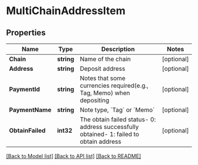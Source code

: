 # MultiChainAddressItem

## Properties

Name | Type | Description | Notes
------------ | ------------- | ------------- | -------------
**Chain** | **string** | Name of the chain | [optional] 
**Address** | **string** | Deposit address | [optional] 
**PaymentId** | **string** | Notes that some currencies required(e.g., Tag, Memo) when depositing | [optional] 
**PaymentName** | **string** | Note type, &#x60;Tag&#x60; or &#x60;Memo&#x60; | [optional] 
**ObtainFailed** | **int32** | The obtain failed status- 0: address successfully obtained- 1: failed to obtain address | [optional] 

[[Back to Model list]](../README.md#documentation-for-models) [[Back to API list]](../README.md#documentation-for-api-endpoints) [[Back to README]](../README.md)


